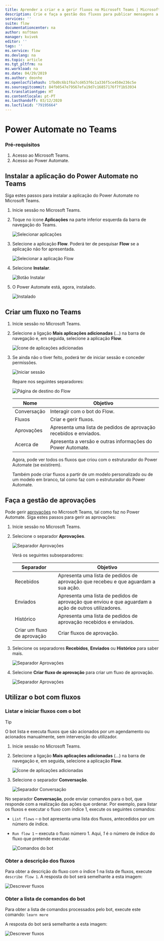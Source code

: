 ```yaml
---
title: Aprender a criar e a gerir fluxos no Microsoft Teams | Microsoft Docs
description: Crie e faça a gestão dos fluxos para publicar mensagens a pedido, @mention utilizadores e canais, publicar cartões com opções de resposta e muito mais.
services: ''
suite: flow
documentationcenter: na
author: msftman
manager: kvivek
editor: ''
tags: ''
ms.service: flow
ms.devlang: na
ms.topic: article
ms.tgt_pltfrm: na
ms.workload: na
ms.date: 04/29/2019
ms.author: deonhe
ms.openlocfilehash: 1fbd0c6b1f6a7cd453f6c1a336f5ce450e236c5e
ms.sourcegitcommit: 84fb0547e79567efa19d7c16857176f7f1b53934
ms.translationtype: HT
ms.contentlocale: pt-PT
ms.lasthandoff: 03/12/2020
ms.locfileid: "79195664"
---
```

# <a name="power-automate-in-teams"></a>Power Automate no Teams


### <a name="prerequisites"></a>Pré-requisitos

1. Acesso ao Microsoft Teams.
1. Acesso ao Power Automate.

## <a name="install-the-power-automate-app-in-teams"></a>Instalar a aplicação do Power Automate no Teams

Siga estes passos para instalar a aplicação do Power Automate no Microsoft Teams.

1. Inicie sessão no Microsoft Teams.

1. Toque no ícone **Aplicações** na parte inferior esquerda da barra de navegação do Teams.

    ![Selecionar aplicações](media/flows-teams/apps.png)

1. Selecione a aplicação **Flow**. Poderá ter de pesquisar **Flow** se a aplicação não for apresentada.

    ![Selecionar a aplicação Flow](media/flows-teams/select-flow-app.png)

1. Selecione **Instalar**.

    ![Botão Instalar](media/flows-teams/select-install.png)

1. O Power Automate está, agora, instalado.

    ![Instalado](media/flows-teams/flow-installed.png)


## <a name="create-a-flow-in-teams"></a>Criar um fluxo no Teams

1. Inicie sessão no Microsoft Teams.

1. Selecione a ligação **Mais aplicações adicionadas** (...) na barra de navegação e, em seguida, selecione a aplicação **Flow**.

    ![Ícone de aplicações adicionadas](media/flows-teams/added-apps-icon.png)

1. Se ainda não o tiver feito, poderá ter de iniciar sessão e conceder permissões.

    ![Iniciar sessão](media/flows-teams/grant-permissions-sign-in.png)


    Repare nos seguintes separadores:

    ![Página de destino do Flow](media/flows-teams/flow-landing-page.png)

    Nome|Objetivo
    ----|-----|
    Conversação|Interagir com o bot do Flow.
    Fluxos|Criar e gerir fluxos.
    Aprovações|Apresenta uma lista de pedidos de aprovação recebidos e enviados.
    Acerca de|Apresenta a versão e outras informações do Power Automate.


    Agora, pode ver todos os fluxos que criou com o estruturador do Power Automate (se existirem). 

    Também pode criar fluxos a partir de um modelo personalizado ou de um modelo em branco, tal como faz com o estruturador do Power Automate. 

## <a name="manage-approvals"></a>Faça a gestão de aprovações

Pode gerir [aprovações](modern-approvals.md) no Microsoft Teams, tal como faz no Power Automate. Siga estes passos para gerir as aprovações:

1. Inicie sessão no Microsoft Teams.
1. Selecione o separador **Aprovações**.

    ![Separador Aprovações](media/flows-teams/approvals-tab.png)

    Verá os seguintes subseparadores:

    Separador|Objetivo
    ----|-----|
    Recebidos|Apresenta uma lista de pedidos de aprovação que recebeu e que aguardam a sua ação.
    Enviados|Apresenta uma lista de pedidos de aprovação que enviou e que aguardam a ação de outros utilizadores.
    Histórico|Apresenta uma lista de pedidos de aprovação recebidos e enviados.
    Criar um fluxo de aprovação|Criar fluxos de aprovação.

1. Selecione os separadores **Recebidos**, **Enviados** ou **Histórico** para saber mais.

    ![Separador Aprovações](media/flows-teams/approvals-tab-2.png)

1. Selecione **Criar fluxo de aprovação** para criar um fluxo de aprovação.

    ![Separador Aprovações](media/flows-teams/approvals-tab-3.png)

## <a name="use-the-bot-with-flows"></a>Utilizar o bot com fluxos

### <a name="list-and-launch-flows-with-the-bot"></a>Listar e iniciar fluxos com o bot

> [!TIP]
> O bot lista e executa fluxos que são acionados por um agendamento ou acionados manualmente, sem intervenção do utilizador.

1. Inicie sessão no Microsoft Teams.
1. Selecione a ligação **Mais aplicações adicionadas** (...) na barra de navegação e, em seguida, selecione a aplicação **Flow**.

    ![Ícone de aplicações adicionadas](media/flows-teams/added-apps-icon.png)
    
1. Selecione o separador **Conversação**.

    ![Separador Conversação](media/flows-teams/conversations-tab.png)

No separador **Conversação**, pode enviar comandos para o bot, que responde com a realização das ações que ordenar. Por exemplo, para listar os fluxos e executar o fluxo com índice 1, execute os seguintes comandos:

- ```List flows``` – o bot apresenta uma lista dos fluxos, antecedidos por um número de índice.
- ```Run flow 1``` – executa o fluxo número 1. Aqui, *1* é o número de índice do fluxo que pretende executar.

   ![Comandos do bot](media/flows-teams/bot-commands.png)

### <a name="get-the-description-for-flows"></a>Obter a descrição dos fluxos

Para obter a descrição do fluxo com o índice 1 na lista de fluxos, execute ```describe flow 1```. A resposta do bot será semelhante a esta imagem:

   ![Descrever fluxos](media/flows-teams/bot-describe.png)

### <a name="get-the-list-of-commands-for-the-bot"></a>Obter a lista de comandos do bot

Para obter a lista de comandos processados pelo bot, execute este comando: ```learn more``` 

A resposta do bot será semelhante a esta imagem:

![Descrever fluxos](media/flows-teams/bot-learn-more.png) 
